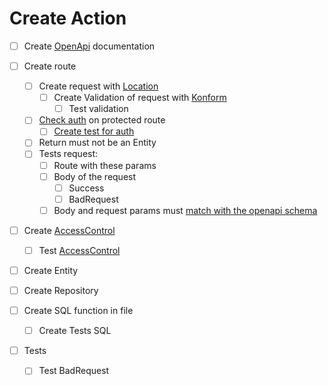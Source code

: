 Create Action
============

* [ ] Create [OpenApi](../src/main/resources/openapi.yaml) documentation
* [ ] Create route
    * [ ] Create request with [Location](https://ktor.io/docs/features-locations.html)
        * [ ] Create Validation of request with [Konform](https://www.konform.io)
            * [ ] Test validation
    * [ ] [Check auth](../src/main/kotlin/fr/dcproject/component/auth/CitizenContext.kt) on protected route
        * [ ] [Create test for auth](../src/test/kotlin/integration/steps/given/Auth.kt)
    * [ ] Return must not be an Entity
    * [ ] Tests request:
        * [ ] Route with these params
        * [ ] Body of the request
          * [ ] Success
          * [ ] BadRequest
        * [ ] Body and request params must [match with the openapi schema](../src/test/kotlin/integration/steps/then/schema.kt)
* [ ] Create [AccessControl](../src/main/kotlin/fr/dcproject/common/security/AccessControlModule.kt)
    * [ ] Test [AccessControl](../src/test/kotlin/integration/steps/given/Auth.kt)
  

* [ ] Create Entity
  

* [ ] Create Repository
* [ ] Create SQL function in file
    * [ ] Create Tests SQL
  
* [ ] Tests
    * [ ] Test BadRequest